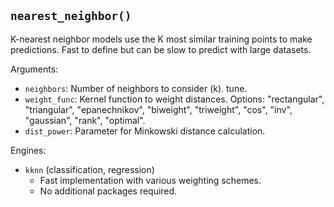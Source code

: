 ## `nearest_neighbor()`

K-nearest neighbor models use the K most similar training points to make predictions. Fast to define but can be slow to predict with large datasets.

Arguments:
* `neighbors`: Number of neighbors to consider (k). tune.
* `weight_func`: Kernel function to weight distances. Options: "rectangular", "triangular", "epanechnikov", "biweight", "triweight", "cos", "inv", "gaussian", "rank", "optimal".
* `dist_power`: Parameter for Minkowski distance calculation.

Engines:
* `kknn` (classification, regression)
  - Fast implementation with various weighting schemes.
  - No additional packages required.
